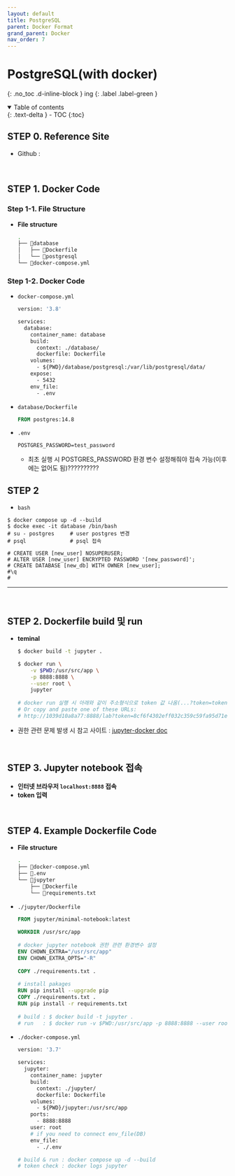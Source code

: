 ```yaml
---
layout: default
title: PostgreSQL
parent: Docker Format
grand_parent: Docker
nav_order: 7
---
```


# PostgreSQL(with docker)
{: .no_toc .d-inline-block }
ing
{: .label .label-green }

<details open markdown="block">
  <summary>
    Table of contents
  </summary>
  {: .text-delta }
- TOC
{:toc}
</details>
<!------------------------------------ STEP ------------------------------------>

## STEP 0. Reference Site

* Github : []()

<br>

## STEP 1. Docker Code

### Step 1-1. File Structure

* **File structure**

  ```bash
  .
  ├── 📁database
  │   ├── 📄Dockerfile
  │   └── 📁postgresql
  └── 📄docker-compose.yml
  ```

### Step 1-2. Docker Code

* `docker-compose.yml`

  ```dockerfile
  version: '3.8'
  
  services:
    database:
      container_name: database
      build:
        context: ./database/
        dockerfile: Dockerfile
      volumes:
        - ${PWD}/database/postgresql:/var/lib/postgresql/data/
      expose:
        - 5432
      env_file:
        - .env
  ```

* `database/Dockerfile`

  ```dockerfile
  FROM postgres:14.8
  ```

* `.env`

  ```
  POSTGRES_PASSWORD=test_password
  ```

  * 최초 실행 시 POSTGRES_PASSWORD 환경 변수 설정해줘야 접속 가능(이후에는 없어도 됨)??????????




## STEP 2

* `bash`

```
$ docker compose up -d --build
$ docke exec -it database /bin/bash
# su - postgres     # user postgres 변경
# psql              # psql 접속

# CREATE USER [new_user] NOSUPERUSER;
# ALTER USER [new_user] ENCRYPTED PASSWORD '[new_password]';
# CREATE DATABASE [new_db] WITH OWNER [new_user];
#\q
# 
```


----------------------------------------------------



<br>

## STEP 2. Dockerfile build 및 run

* **teminal**

  ```bash
  $ docker build -t jupyter .
  
  $ docker run \
      -v $PWD:/usr/src/app \
      -p 8888:8888 \
      --user root \
      jupyter
      
  # docker run 실행 시 아래와 같이 주소형식으로 token 값 나옴(...?token=token값)
  # Or copy and paste one of these URLs:
  # http://1039d10a8a77:8888/lab?token=8cf6f4302eff032c359c59fa95d71eca8fc108aeb1fbbb77
  ```

* 권한 관련 문제 발생 시 참고 사이트 : [jupyter-docker doc](https://jupyter-docker-stacks.readthedocs.io/en/latest/using/troubleshooting.html)

 <br>

## STEP 3. Jupyter notebook 접속

* **인터넷 브라우저 `localhost:8888` 접속**
* **token 입력**

<br>

## STEP 4. Example Dockerfile Code

* **File structure**

  ```bash
  .
  ├── 📄docker-compose.yml
  ├── 📄.env
  └── 📁jupyter
      ├── 📄Dockerfile
      └── 📄requirements.txt
  ```
  
* `./jupyter/Dockerfile`

  ```dockerfile
  FROM jupyter/minimal-notebook:latest
    
  WORKDIR /usr/src/app
        
  # docker jupyter notebook 권한 관련 환경변수 설정
  ENV CHOWN_EXTRA="/usr/src/app"
  ENV CHOWN_EXTRA_OPTS="-R"
    
  COPY ./requirements.txt .
    
  # install pakages
  RUN pip install --upgrade pip
  COPY ./requirements.txt .
  RUN pip install -r requirements.txt
    
  # build : $ docker build -t jupyter .
  # run   : $ docker run -v $PWD:/usr/src/app -p 8888:8888 --user root jupyter
  ```

* `./docker-compose.yml`

  ```dockerfile
  version: '3.7'
    
  services:
    jupyter:
      container_name: jupyter
      build:
        context: ./jupyter/
        dockerfile: Dockerfile
      volumes:
        - ${PWD}/jupyter:/usr/src/app
      ports:
        - 8888:8888
      user: root
      # if you need to connect env_file(DB)
      env_file:
        - ./.env
  
  # build & run : docker compose up -d --build
  # token check : docker logs jupyter
  ```

  
